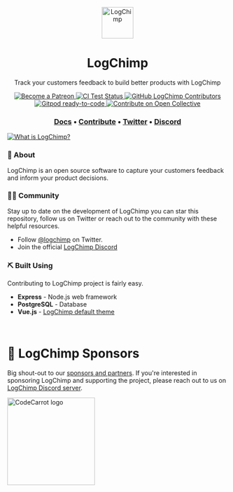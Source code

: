 <p align="center">
  <a href="https://logchimp.codecarrot.net/">
    <img src="https://logchimp.codecarrot.net/images/logchimp-logo_circle.png" alt="LogChimp" height="72" />
  </a>
</p>
<h1 align="center">
  LogChimp
</h1>

<p align="center">
	Track your customers feedback to build better products with LogChimp
</p>

<p align="center">
  <a href="https://www.patreon.com/mittalyashu">
    <img src="https://img.shields.io/badge/become%20a-patron-blue.svg?style=flat&colorA=555555&colorB=F86754" alt="Become a Patreon" />
  </a>
  <a href="https://github.com/logchimp/logchimp/actions">
    <img src="https://github.com/logchimp/logchimp/workflows/Test/badge.svg" alt="CI Test Status" />
  </a>
	<a href="https://github.com/logchimp/logchimp/contributors/">
		<img src="https://img.shields.io/github/contributors/logchimp/logchimp.svg" alt="GitHub LogChimp Contributors" />
	</a>
	<a href="https://gitpod.io/#https://github.com/logchimp/logchimp">
		<img src="https://img.shields.io/badge/Gitpod-ready--to--code-blue?logo=gitpod" alt="Gitpod ready-to-code" />
	</a>
	<a href="https://opencollective.com/logchimp">
		<img src="https://img.shields.io/badge/contribute-Open%20Collective-7FADF2?logo=open-collective" alt="Contribute on Open Collective" />
	</a>
</p>

<h3 align="center">
  <a href="https://logchimp.codecarrot.net/docs/">Docs</a>
  <span> • </span>
  <a href="https://logchimp.codecarrot.net/docs/contributing">Contribute</a>
  <span> • </span>
  <a href="https://twitter.com/logchimp">Twitter</a>
  <span> • </span>
  <a href="https://discord.gg/A7mztcC">Discord</a>
</h3>

<a href="https://logchimp.codecarrot.net/">
	<img src="https://logchimp.codecarrot.net/images/what-is-logchimp.gif" alt="What is LogChimp? " />
</a>

### 🧐 About

LogChimp is an open source software to capture your customers feedback and inform your product decisions.

### 🤝🏻 Community

Stay up to date on the development of LogChimp you can star this repository, follow us on Twitter or reach out to the community with these helpful resources.

- Follow [@logchimp](https://twitter.com/@logchimp) on Twitter.
- Join the official [LogChimp Discord](https://discord.gg/A7mztcC)

### ⛏️ Built Using

Contributing to LogChimp project is fairly easy.

- **Express** - Node.js web framework
- **PostgreSQL** - Database
- **Vue.js** - [LogChimp default theme](https://github.com/logchimp/theme)

&nbsp;

# 🎁 LogChimp Sponsors

Big shout-out to our [sponsors and partners](https://logchimp.codecarrot.net/partners). If you're interested in sponsoring LogChimp and supporting the project, please reach out to us on [LogChimp Discord server](https://discordapp.com/invite/A7mztcC/).

<a href="https://codecarrot.net/?utm_source=github&utm_medium=referral&utm_campaign=logchimp-sponsorship">
	<img width="200" src="https://codecarrot.net/images/codecarrot_logo.svg" alt="CodeCarrot logo">
</a>
